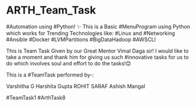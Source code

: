# ARTH_Team_Task

#Automation using #Python! ✨
This is a Basic #MenuProgram using Python which works for Trending Technologies like:
#Linux and #Networking
#Ansible
#Docker
#LVMPartitions
#BigDataHadoop
#AWSCLI

This is Team Task Given by our Great Mentor Vimal Daga sir! I would like to take a moment and thank him for giving us such #innovative tasks for us to do which involves soul and effort to do the tasks!😊

This is a #TeamTask performed by-:

Varshitha G     Harshita Gupta     ROHIT SARAF   Ashish Mangal

#TeamTask1 #ArthTask8
